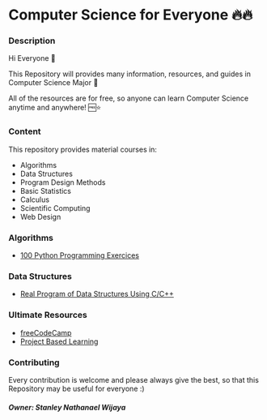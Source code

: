# Computer Science for Everyone 🔥🔥

### Description

Hi Everyone 👋

This Repository will provides many information, resources, and guides in Computer Science Major 📝

All of the resources are for free, so anyone can learn Computer Science anytime and anywhere! 🆓⭐

### Content

This repository provides material courses in:
- Algorithms
- Data Structures
- Program Design Methods
- Basic Statistics
- Calculus
- Scientific Computing
- Web Design

### Algorithms

- <a href="https://github.com/zhiwehu/Python-programming-exercises"> 100 Python Programming Exercices </a>

### Data Structures

- <a href="https://github.com/StyNW7/Data_Structures"> Real Program of Data Structures Using C/C++ </a>

### Ultimate Resources

- <a href="https://github.com/freeCodeCamp/freeCodeCamp"> freeCodeCamp </a>
- <a href="https://github.com/practical-tutorials/project-based-learning"> Project Based Learning </a>

### Contributing

Every contribution is welcome and please always give the best, so that this Repository may be useful for everyone :)

##### Owner: Stanley Nathanael Wijaya
